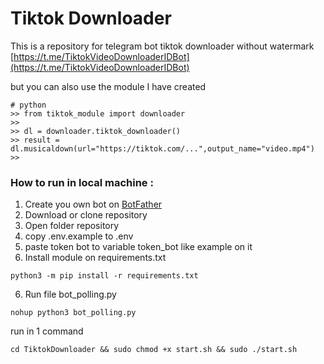 # Tiktok Downloader

This is a repository for telegram bot tiktok downloader without watermark [https://t.me/TiktokVideoDownloaderIDBot](https://t.me/TiktokVideoDownloaderIDBot)

but you can also use the module I have created 
```
# python
>> from tiktok_module import downloader
>>
>> dl = downloader.tiktok_downloader()
>> result = dl.musicaldown(url="https://tiktok.com/...",output_name="video.mp4")
>>
```

### How to run in local machine :
 1. Create you own bot on [BotFather](https://t.me/BotFather)
 2. Download or clone repository
 3. Open folder repository
 4. copy .env.example to .env
 5. paste token bot to variable token_bot like example on it
 6. Install module on requirements.txt
```
python3 -m pip install -r requirements.txt
```
 6. Run file bot_polling.py
```
nohup python3 bot_polling.py
```


run in 1 command
```
cd TiktokDownloader && sudo chmod +x start.sh && sudo ./start.sh
```
